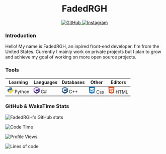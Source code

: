 <div align="center">
  <h1>FadedRGH</h1>
  <a href="https://github.com/FadedRGH">
    <img alt="GitHub" src="https://img.shields.io/badge/github%20-%23121011.svg?&style=for-the-badge&logo=github&logoColor=white">
  </a>
  <a href="https://www.instagram.com/fadedrgh">
    <img alt="Instagram" src="https://img.shields.io/badge/instagram%20-%23E4405F.svg?&style=for-the-badge&logo=Instagram&logoColor=white">
  </a>
</div>

### Introduction

Hello! My name is FadedRGH, an inpired front-end developer. I'm from the United States. Currently I mainly work on private projects but I plan to grow and achieve my goal of working on more open source projects. 

### Tools

 **Learning**                                        | **Languages**                                               | **Databases**                                               | **Other**                                           | **Editors**                                                  
-----------------------------------------------------|-------------------------------------------------------------|-------------------------------------------------------------|-----------------------------------------------------|--------------------------------------------------------------
 <img width="19px" src="./assets/python-5.svg"> Python | <img width="19px" src="./assets/c--4.svg"> C# | <img width="19px" src="./assets/c.svg"> C++       | <img width="19px" src="./assets/css-3.svg"> Css | <img width="19px" src="./assets/html-1.svg"> HTML                                                           |                                                             |                                                     |                                                                                                               

### GitHub & WakaTime Stats

![FadedRGH's GitHub stats](https://github-readme-stats.vercel.app/api?username=FadedRGH&show_icons=true&theme=dark)

<!--START_SECTION:waka-->
![Code Time](http://img.shields.io/badge/Code%20Time-1%2C514%20hrs%2014%20mins-blue)

![Profile Views](http://img.shields.io/badge/Profile%20Views-2-blue)

![Lines of code](https://img.shields.io/badge/From%20Hello%20World%20I%27ve%20Written-4%20Thousand%20lines%20of%20code-blue)
